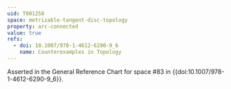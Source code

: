 ```yaml
---
uid: T001258
space: metrizable-tangent-disc-topology
property: arc-connected
value: true
refs:
  - doi: 10.1007/978-1-4612-6290-9_6
    name: Counterexamples in Topology
---
```

Asserted in the General Reference Chart for space #83 in
{{doi:10.1007/978-1-4612-6290-9_6}}.
